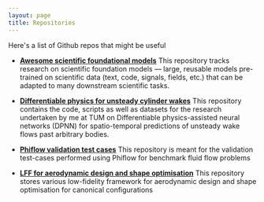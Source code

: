 ```yaml
---
layout: page
title: Repositories
---
```


Here's a list of Github repos that might be useful

* [**Awesome scientific foundational models**](https://github.com/ParamIntelligence/Awesome-Scientific-Foundation-Models)
This repository tracks research on scientific foundation models — large, reusable models pre-trained on scientific data (text, code, signals, fields, etc.) that can be adapted to many downstream scientific tasks.

* [**Differentiable physics for unsteady cylinder wakes**](https://github.com/tum-pbs/DiffPhys-CylinderWakeFlow) This repository contains the code, scripts as well as datasets for the research undertaken by me at TUM on Differentiable physics-assisted neural networks (DPNN) for spatio-temporal predictions of unsteady wake flows past arbitrary bodies.

* [**Phiflow validation test cases**](https://github.com/shuvayanb/Phiflow_validation) This repository is meant for the validation test-cases performed using Phiflow for benchmark fluid flow problems

* [**LFF for aerodynamic design and shape optimisation**](https://github.com/shuvayanb/LFF-for-design-and-optimisation) This repository stores various low-fidelity framework for aerodynamic design and shape optimisation for canonical configurations

